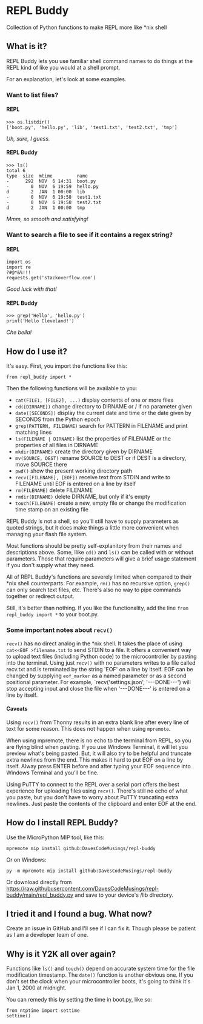 # REPL Buddy
Collection of Python functions to make REPL more like *nix shell

## What is it?
REPL Buddy lets you use familiar shell command names to do things at the REPL kind of like you would at a shell prompt.

For an explanation, let's look at some examples.

### Want to list files?

#### REPL
```
>>> os.listdir()
['boot.py', 'hello.py', 'lib', 'test1.txt', 'test2.txt', 'tmp']
```

_Uh, sure, I guess._

#### REPL Buddy
```
>>> ls()
total 6
type  size  mtime         name
-      292  NOV  6 14:31  boot.py
-        0  NOV  6 19:59  hello.py
d        2  JAN  1 00:00  lib
-        0  NOV  6 19:58  test1.txt
-        0  NOV  6 19:58  test2.txt
d        2  JAN  1 00:00  tmp
```

_Mmm, so smooth and satisfying!_

### Want to search a file to see if it contains a regex string?

#### REPL
```
import os
import re
?#@*&%!!!
requests.get('stackoverflow.com')
```

_Good luck with that!_

#### REPL Buddy
```
>>> grep('Hello', 'hello.py')
print('Hello Cleveland!')
```

_Che bella!_

## How do I use it?
It's easy. First, you import the functions like this:

```
from repl_buddy import *
```

Then the following functions will be available to you:

* `cat(FILE1, [FILE2], ...)` display contents of one or more files
* `cd([DIRNAME])` change directory to DIRNAME or / if no parameter given
* `date([SECONDS])` display the current date and time or the date given by SECONDS from the Python epoch 
* `grep(PATTERN, FILENAME)` search for PATTERN in FILENAME and print matching lines
* `ls(FILENAME | DIRNAME)` list the properties of FILENAME or the properties of all files in DIRNAME
* `mkdir(DIRNAME)` create the directory given by DIRNAME
* `mv(SOURCE, DEST)` rename SOURCE to DEST or if DEST is a directory, move SOURCE there
* `pwd()` show the present working directory path
* `recv([FILENAME], [EOF])` receive text from STDIN and write to FILENAME until EOF is entered on a line by itself
* `rm(FILENAME)` delete FILENAME
* `rmdir(DIRNAME)` delete DIRNAME, but only if it's empty
* `touch(FILENAME)` create a new, empty file or change the modification time stamp on an existing file

REPL Buddy is not a shell, so you'll still have to supply parameters as quoted strings, but it does make things a little more convenient when managing your flash file system.

Most functions should be pretty self-explanitory from their names and descriptions above. Some, llike `cd()` and `ls()` can be called with or without parameters. Those that require parameters will give a brief usage statement if you don't supply what they need.

All of REPL Buddy's functions are severely limited when compared to their *nix shell counterparts. For example, `rm()` has no recursive option, `grep()` can only search text files, etc. There's also no way to pipe commands together or redirect output.

Still, it's better than nothing. If you like the functionality, add the line `from repl_buddy import *` to your boot.py.

### Some important notes about `recv()`
`recv()` has no direct analog in the *nix shell. It takes the place of using `cat<<EOF >filename.txt` to send STDIN to a file. It offers a convenient way to upload text files (including Python code) to the microcontroller by pasting into the terminal. Using just `recv()` with no parameters writes to a file called recv.txt and is terminated by the string 'EOF' on a line by itself. EOF can be changed by supplying `eof_marker` as a named parameter or as a second positional parameter. For example, `recv('settings.json', '---DONE---') will stop accepting input and close the file when '---DONE---' is entered on a line by itself.

#### Caveats
Using `recv()` from Thonny results in an extra blank line after every line of text for some reason. This does not happen when using `mpremote`.

When using mpremote, there is no echo to the terminal from REPL, so you are flying blind when pasting. If you use Windows Terminal, it will let you preview what's being pasted. But, it will also try to be helpful and truncate extra newlines from the end. This makes it hard to put EOF on a line by itself. Alway press ENTER before and after typing your EOF sequence into Windows Terminal and you'll be fine.

Using PuTTY to connect to the REPL over a serial port offers the best experience for uploading files using `recv()`. There's still no echo of what you paste, but you don't have to worry about PuTTY truncating extra newlines. Just paste the contents of the clipboard and enter EOF at the end.

## How do I install REPL Buddy?
Use the MicroPython MIP tool, like this:
```
mpremote mip install github:DavesCodeMusings/repl-buddy
```

Or on Windows:
```
py -m mpremote mip install github:DavesCodeMusings/repl-buddy
```

Or download directly from https://raw.githubusercontent.com/DavesCodeMusings/repl-buddy/main/repl_buddy.py and save to your device's /lib directory.

## I tried it and I found a bug. What now?
Create an issue in GitHub and I'll see if I can fix it. Though please be patient as I am a developer team of one.

## Why is it Y2K all over again?
Functions like `ls()` and `touch()` depend on accurate system time for the file modification timestamp. The `date()` function is another obvious one. If you don't set the clock when your microcontroller boots, it's going to think it's Jan 1, 2000 at midnight.

You can remedy this by setting the time in boot.py, like so:
```
from ntptime import settime
settime()
```
